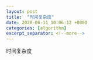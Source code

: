 ```yaml
---
layout: post
title:  "时间复杂度"
date: 2020-06-11 10:06:12 +0800
categories: [algorithm]
excerpt_separator: <!--more-->
---
```

时间复杂度
<!--more-->